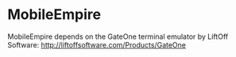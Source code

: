 MobileEmpire
=============
MobileEmpire depends on the GateOne terminal emulator by LiftOff Software: http://liftoffsoftware.com/Products/GateOne
